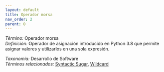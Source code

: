 ```yaml
---
layout: default
title: Operador morsa
nav_order: 2
parent: O
---
```


*Término:* Operador morsa  
*Definición:* Operador de asignación introducido en Python 3.8 que permite asignar valores y utilizarlos en una sola expresión.

*Taxonomía:* Desarrollo de Software  
*Términos relacionados:* [Syntactic Sugar](https://maleniski.github.io/diccionario-angl-tec-mx/docs/alfabeticamente/S/syntactic-sugar/), [Wildcard](https://maleniski.github.io/diccionario-angl-tec-mx/docs/alfabeticamente/W/wildcard/)
